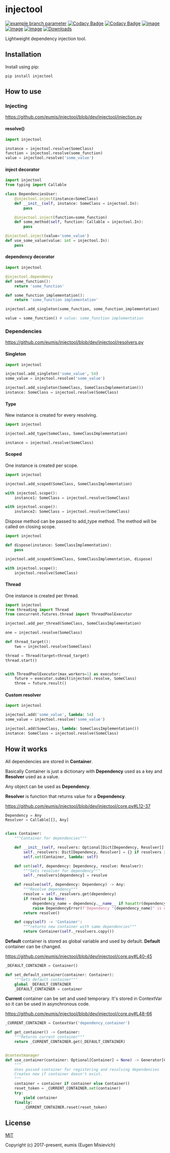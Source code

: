 # injectool

[![example branch parameter](https://github.com/eumis/injectool/actions/workflows/ci.yml/badge.svg?branch=dev)](https://github.com/eumis/injectool/actions/workflows/ci.yml?query=branch%3Adev++)
[![Codacy Badge](https://app.codacy.com/project/badge/Grade/9945bfa38f9845e68c7dfcd8d02048cb)](https://www.codacy.com/gh/eumis/injectool/dashboard?utm_source=github.com&amp;utm_medium=referral&amp;utm_content=eumis/injectool&amp;utm_campaign=Badge_Grade)
[![Codacy Badge](https://app.codacy.com/project/badge/Coverage/9945bfa38f9845e68c7dfcd8d02048cb)](https://www.codacy.com/gh/eumis/injectool/dashboard?utm_source=github.com&utm_medium=referral&utm_content=eumis/injectool&utm_campaign=Badge_Coverage)
[![image](https://img.shields.io/pypi/v/injectool.svg)](https://python.org/pypi/injectool)
[![image](https://img.shields.io/pypi/pyversions/injectool.svg)](https://python.org/pypi/injectool)
[![image](https://img.shields.io/pypi/l/injectool.svg)](https://python.org/pypi/injectool)
[![Downloads](https://static.pepy.tech/personalized-badge/injectool?period=total&units=international_system&left_color=grey&right_color=orange&left_text=Downloads)](https://pepy.tech/project/injectool)

Lightweight dependency injection tool.

## Installation

Install using pip:

`pip install injectool`

## How to use

### Injecting

https://github.com/eumis/injectool/blob/dev/injectool/injection.py

#### resolve()
```python
import injectool

instance = injectool.resolve(SomeClass)
function = injectool.resolve(some_function)
value = injectool.resolve('some_value')
```

#### inject decorator

```python
import injectool
from typing import Callable

class DependenciesUser:
    @injectool.inject(instance=SomeClass)
    def __init__(self, instance: SomeClass = injectool.In):
        pass

    @injectool.inject(function=some_function)
    def some_method(self, function: Callable = injectool.In):
        pass

@injectool.inject(value='some_value')
def use_some_value(value: int = injectool.In):
    pass
```

#### dependency decorator

```python
import injectool

@injectool.dependency
def some_function():
    return 'some_function'

def some_function_implementation():
    return 'some_function implementation'

injectool.add_singleton(some_function, some_function_implementation)

value = some_function() # value: some_function implementation
```

### Dependencies

https://github.com/eumis/injectool/blob/dev/injectool/resolvers.py

#### Singleton

```python
import injectool

injectool.add_singleton('some_value', 54)
some_value = injectool.resolve('some_value')

injectool.add_singleton(SomeClass, SomeClassImplementation())
instance: SomeClass = injectool.resolve(SomeClass)
```

#### Type

New instance is created for every resolving.

```python
import injectool

injectool.add_type(SomeClass, SomeClassImplementation)

instance = injectool.resolve(SomeClass)
```

#### Scoped

One instance is created per scope.

```python
import injectool

injectool.add_scoped(SomeClass, SomeClassImplementation)

with injectool.scope():
    instance1: SomeClass = injectool.resolve(SomeClass)

with injectool.scope():
    instance2: SomeClass = injectool.resolve(SomeClass)
```

Dispose method can be passed to add_type method.
The method will be called on closing scope.

```python
import injectool

def dispose(instance: SomeClassImplementation):
    pass

injectool.add_scoped(SomeClass, SomeClassImplementation, dispose)

with injectool.scope():
    injectool.resolve(SomeClass)
```

#### Thread

One instance is created per thread.

```python
import injectool
from threading import Thread
from concurrent.futures.thread import ThreadPoolExecutor

injectool.add_per_thread(SomeClass, SomeClassImplementation)

one = injectool.resolve(SomeClass)

def thread_target():
    two = injectool.resolve(SomeClass)

thread = Thread(target=thread_target)
thread.start()


with ThreadPoolExecutor(max_workers=1) as executor:
    future = executor.submit(injectool.resolve, SomeClass)
    three = future.result()
```

#### Custom resolver

```python
import injectool

injectool.add('some_value', lambda: 54)
some_value = injectool.resolve('some_value')

injectool.add(SomeClass, lambda: SomeClassImplementation())
instance: SomeClass = injectool.resolve(SomeClass)
```

## How it works

All dependencies are stored in **Container**.

Basically Container is just a dictionary with **Dependency** used as a key and **Resolver** used as a value.

Any object can be used as **Dependency**.

**Resolver** is function that returns value for a **Dependency**.

https://github.com/eumis/injectool/blob/dev/injectool/core.py#L12-37
<!-- MARKDOWN-AUTO-DOCS:START (CODE:src=./injectool/core.py&lines=12-37) -->
<!-- The below code snippet is automatically added from ./injectool/core.py -->
```py
Dependency = Any
Resolver = Callable[[], Any]


class Container:
    """Container for dependencies"""

    def __init__(self, resolvers: Optional[Dict[Dependency, Resolver]] = None):
        self._resolvers: Dict[Dependency, Resolver] = {} if resolvers is None else resolvers
        self.set(Container, lambda: self)

    def set(self, dependency: Dependency, resolve: Resolver):
        """Sets resolver for dependency"""
        self._resolvers[dependency] = resolve

    def resolve(self, dependency: Dependency) -> Any:
        """Resolve dependency"""
        resolve = self._resolvers.get(dependency)
        if resolve is None:
            dependency_name = dependency.__name__ if hasattr(dependency, '__name__') else str(dependency)
            raise DependencyError(f'Dependency "{dependency_name}" is not found')
        return resolve()

    def copy(self) -> 'Container':
        """returns new container with same dependencies"""
        return Container(self._resolvers.copy())
```
<!-- MARKDOWN-AUTO-DOCS:END -->

**Default** container is stored as global variable and used by default.
**Default** container can be changed.

https://github.com/eumis/injectool/blob/dev/injectool/core.py#L40-45
<!-- MARKDOWN-AUTO-DOCS:START (CODE:src=./injectool/core.py&lines=40-45) -->
<!-- The below code snippet is automatically added from ./injectool/core.py -->
```py
_DEFAULT_CONTAINER = Container()

def set_default_container(container: Container):
    """Sets default container"""
    global _DEFAULT_CONTAINER
    _DEFAULT_CONTAINER = container
```
<!-- MARKDOWN-AUTO-DOCS:END -->

**Current** container can be set and used temporary.
It's stored in ContextVar so it can be used in asynchronous code.

https://github.com/eumis/injectool/blob/dev/injectool/core.py#L48-66
<!-- MARKDOWN-AUTO-DOCS:START (CODE:src=./injectool/core.py&lines=48-66) -->
<!-- The below code snippet is automatically added from ./injectool/core.py -->
```py
_CURRENT_CONTAINER = ContextVar('dependency_container')

def get_container() -> Container:
    """Returns current container"""
    return _CURRENT_CONTAINER.get(_DEFAULT_CONTAINER)


@contextmanager
def use_container(container: Optional[Container] = None) -> Generator[Container, None, None]:
    """
    Uses passed container for registering and resolving dependencies
    Creates new if container doesn't exist.
    """
    container = container if container else Container()
    reset_token = _CURRENT_CONTAINER.set(container)
    try:
        yield container
    finally:
        _CURRENT_CONTAINER.reset(reset_token)
```
<!-- MARKDOWN-AUTO-DOCS:END -->

## License

[MIT](http://opensource.org/licenses/MIT)

Copyright (c) 2017-present, eumis (Eugen Misievich)
